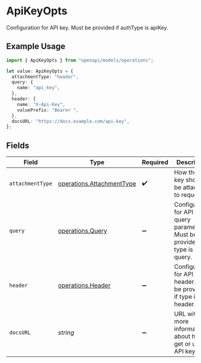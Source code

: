 # ApiKeyOpts

Configuration for API key. Must be provided if authType is apiKey.

## Example Usage

```typescript
import { ApiKeyOpts } from "openapi/models/operations";

let value: ApiKeyOpts = {
  attachmentType: "header",
  query: {
    name: "api_key",
  },
  header: {
    name: "X-Api-Key",
    valuePrefix: "Bearer ",
  },
  docsURL: "https://docs.example.com/api-key",
};
```

## Fields

| Field                                                                               | Type                                                                                | Required                                                                            | Description                                                                         | Example                                                                             |
| ----------------------------------------------------------------------------------- | ----------------------------------------------------------------------------------- | ----------------------------------------------------------------------------------- | ----------------------------------------------------------------------------------- | ----------------------------------------------------------------------------------- |
| `attachmentType`                                                                    | [operations.AttachmentType](../../models/operations/attachmenttype.md)              | :heavy_check_mark:                                                                  | How the API key should be attached to requests.                                     |                                                                                     |
| `query`                                                                             | [operations.Query](../../models/operations/query.md)                                | :heavy_minus_sign:                                                                  | Configuration for API key in query parameter. Must be provided if type is in-query. |                                                                                     |
| `header`                                                                            | [operations.Header](../../models/operations/header.md)                              | :heavy_minus_sign:                                                                  | Configuration for API key in header. Must be provided if type is in-header.         |                                                                                     |
| `docsURL`                                                                           | *string*                                                                            | :heavy_minus_sign:                                                                  | URL with more information about how to get or use an API key.                       | https://docs.example.com/api-key                                                    |
